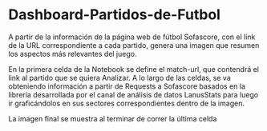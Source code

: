 # Dashboard-Partidos-de-Futbol
A partir de la información de la página web de fútbol Sofascore, con el link de la URL correspondiente a cada partido, genera una imagen que resumen los aspectos más relevantes del juego.

En la primera celda de la Notebook se define el match-url, que contendrá el link al partido que se quiera Analizar. A lo largo de las celdas, se va obteniendo información a partir de Requests a Sofascore basados en la librería desarrollada por el canal de análisis de datos LanusStats para luego ir graficándolos en sus sectores correspondientes dentro de la imagen. 

La imagen final se muestra al terminar de correr la última celda
